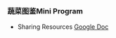 ### 蔬菜图鉴Mini Program
* Sharing Resources
[Google Doc](https://docs.google.com/document/d/105MfEJcJSyvt7LCBa0UzaSVX8j0dBQXe7J3IMFYIdqQ/edit)